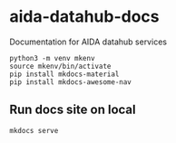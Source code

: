 # aida-datahub-docs

Documentation for AIDA datahub services

```
python3 -m venv mkenv
source mkenv/bin/activate
pip install mkdocs-material
pip install mkdocs-awesome-nav
```

## Run docs site on local

```
mkdocs serve
```
